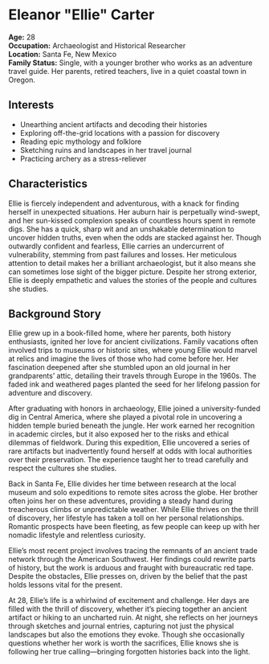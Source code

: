 # Eleanor "Ellie" Carter  

**Age:** 28  
**Occupation:** Archaeologist and Historical Researcher  
**Location:** Santa Fe, New Mexico  
**Family Status:** Single, with a younger brother who works as an adventure travel guide. Her parents, retired teachers, live in a quiet coastal town in Oregon.

## Interests
- Unearthing ancient artifacts and decoding their histories  
- Exploring off-the-grid locations with a passion for discovery  
- Reading epic mythology and folklore  
- Sketching ruins and landscapes in her travel journal  
- Practicing archery as a stress-reliever  

## Characteristics
Ellie is fiercely independent and adventurous, with a knack for finding herself in unexpected situations. Her auburn hair is perpetually wind-swept, and her sun-kissed complexion speaks of countless hours spent in remote digs. She has a quick, sharp wit and an unshakable determination to uncover hidden truths, even when the odds are stacked against her. Though outwardly confident and fearless, Ellie carries an undercurrent of vulnerability, stemming from past failures and losses. Her meticulous attention to detail makes her a brilliant archaeologist, but it also means she can sometimes lose sight of the bigger picture. Despite her strong exterior, Ellie is deeply empathetic and values the stories of the people and cultures she studies.

## Background Story
Ellie grew up in a book-filled home, where her parents, both history enthusiasts, ignited her love for ancient civilizations. Family vacations often involved trips to museums or historic sites, where young Ellie would marvel at relics and imagine the lives of those who had come before her. Her fascination deepened after she stumbled upon an old journal in her grandparents’ attic, detailing their travels through Europe in the 1960s. The faded ink and weathered pages planted the seed for her lifelong passion for adventure and discovery.

After graduating with honors in archaeology, Ellie joined a university-funded dig in Central America, where she played a pivotal role in uncovering a hidden temple buried beneath the jungle. Her work earned her recognition in academic circles, but it also exposed her to the risks and ethical dilemmas of fieldwork. During this expedition, Ellie uncovered a series of rare artifacts but inadvertently found herself at odds with local authorities over their preservation. The experience taught her to tread carefully and respect the cultures she studies.

Back in Santa Fe, Ellie divides her time between research at the local museum and solo expeditions to remote sites across the globe. Her brother often joins her on these adventures, providing a steady hand during treacherous climbs or unpredictable weather. While Ellie thrives on the thrill of discovery, her lifestyle has taken a toll on her personal relationships. Romantic prospects have been fleeting, as few people can keep up with her nomadic lifestyle and relentless curiosity.

Ellie’s most recent project involves tracing the remnants of an ancient trade network through the American Southwest. Her findings could rewrite parts of history, but the work is arduous and fraught with bureaucratic red tape. Despite the obstacles, Ellie presses on, driven by the belief that the past holds lessons vital for the present.

At 28, Ellie’s life is a whirlwind of excitement and challenge. Her days are filled with the thrill of discovery, whether it’s piecing together an ancient artifact or hiking to an uncharted ruin. At night, she reflects on her journeys through sketches and journal entries, capturing not just the physical landscapes but also the emotions they evoke. Though she occasionally questions whether her work is worth the sacrifices, Ellie knows she is following her true calling—bringing forgotten histories back into the light.